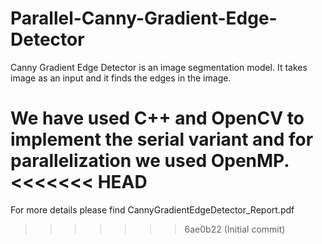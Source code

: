 # Parallel-Canny-Gradient-Edge-Detector

Canny Gradient Edge Detector is an image segmentation model. It takes image as an input and it finds the edges in the image.

We have used C++ and OpenCV to implement the serial variant and for parallelization we used OpenMP.
<<<<<<< HEAD
=======
For more details please find CannyGradientEdgeDetector_Report.pdf 
>>>>>>> 6ae0b22 (Initial commit)
